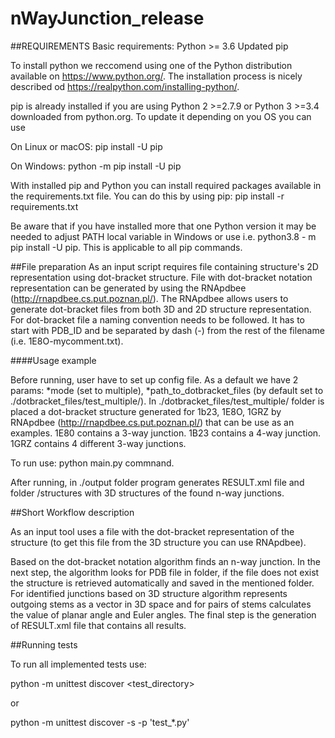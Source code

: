 # nWayJunction_release

##REQUIREMENTS
Basic requirements:
    Python >= 3.6
    Updated pip

To install python we reccomend using one of the Python distribution available on https://www.python.org/. The installation process is nicely described od https://realpython.com/installing-python/.

pip is already installed if you are using Python 2 >=2.7.9 or Python 3 >=3.4 downloaded from python.org. To update it depending on you OS you can use

On Linux or macOS:
    pip install -U pip

On Windows:
    python -m pip install -U pip

With installed pip and Python you can install required packages available in the requirements.txt file. You can do this by using pip:
    pip install -r requirements.txt
    
Be aware that if you have installed more that one Python version it may be needed to adjust PATH local variable in Windows or use i.e. python3.8 - m pip install -U pip. This is applicable to all pip commands.


##File preparation
As an input script requires file containing structure's 2D representation using dot-bracket structure. File with dot-bracket notation representation can be generated by using the RNApdbee (http://rnapdbee.cs.put.poznan.pl/). The RNApdbee allows users to generate dot-bracket files from both 3D and 2D structure representation.
For dot-bracket file a naming convention needs to be followed. It has to start with PDB_ID and be separated by dash (-) from the rest of the filename (i.e. 1E8O-mycomment.txt).

####Usage example

Before running, user have to set up config file. As a default we have 2 params: 
    *mode (set to multiple),
    *path_to_dotbracket_files (by default set to ./dotbracket_files/test_multiple/).
In ./dotbracket_files/test_multiple/ folder is placed a dot-bracket structure generated for 1b23, 1E8O, 1GRZ by RNApdbee (http://rnapdbee.cs.put.poznan.pl/) that can be use as an examples.
1E80 contains a 3-way junction.
1B23 contains a 4-way junction.
1GRZ contains 4 different 3-way junctions.

To run use: 
python main.py commnand.

After running, in ./output folder program generates RESULT.xml file and folder /structures with 3D structures of the found n-way junctions.

##Short Workflow description

As an input tool uses a file with the dot-bracket representation of the structure (to get this file from the 3D structure you can use RNApdbee).

Based on the dot-bracket notation algorithm finds an n-way junction. In the next step, the algorithm looks for PDB file in folder, if the file does not exist the structure is retrieved automatically and saved in the mentioned folder. For identified junctions based on 3D structure algorithm represents outgoing stems as a vector in 3D space and for pairs of stems calculates the value of planar angle and Euler angles. The final step is the generation of RESULT.xml file that contains all results.

##Running tests 

To run all implemented tests use:

python -m unittest discover <test_directory>

or

python -m unittest discover -s <directory> -p 'test_*.py'
